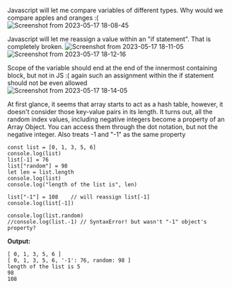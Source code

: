 Javascript will let me compare variables of different types. Why would we compare apples and oranges :(  
![Screenshot from 2023-05-17 18-08-45](https://github.com/Massinja/learning-progress/assets/84927906/d791fffb-c127-4c38-8202-ac121064c3a7)

Javascript will let me reassign a value within an "if statement". That is completely broken.
![Screenshot from 2023-05-17 18-11-05](https://github.com/Massinja/learning-progress/assets/84927906/7f11689c-d899-4e6e-ac3b-d61e5d95569b)
![Screenshot from 2023-05-17 18-12-16](https://github.com/Massinja/learning-progress/assets/84927906/f9613d5a-7cc9-44f5-be43-45ec0f9fe66b)

Scope of the variable should end at the end of the innermost containing block, but not in JS :( again such an assignment within the if statement should not be even allowed  
![Screenshot from 2023-05-17 18-14-05](https://github.com/Massinja/learning-progress/assets/84927906/9606e808-641a-42df-8e2a-03aa6dfbfb43)

At first glance, it seems that array starts to act as a hash table, however, it  doesn't consider those key-value pairs in its length.
It turns out, all the random index values, including negative integers become a property of an Array Object. You can access them through the dot notation, but not the negative integer. Also treats -1 and "-1" as the same property

    const list = [0, 1, 3, 5, 6]
    console.log(list)
    list[-1] = 76
    list["random"] = 98
    let len = list.length
    console.log(list)
    console.log("length of the list is", len)

    list["-1"] = 108    // will reassign list[-1]
    console.log(list[-1])

    console.log(list.random)
    //console.log(list.-1) // SyntaxError! but wasn't "-1" object's property?
    
   **Output:** 
   
    [ 0, 1, 3, 5, 6 ]
    [ 0, 1, 3, 5, 6, '-1': 76, random: 98 ]
    length of the list is 5
    98
    108
    



